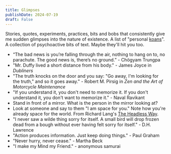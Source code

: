 ```yaml
---
title: Glimpses
publishDate: 2024-07-19
draft: False
---
```


Stories, quotes, experiments, practices, bits and bobs that consistently give me sudden glimpses into the nature of existence. 
A list of "personal [koans](https://en.wikipedia.org/wiki/Koan)".
A collection of psychoactive bits of text. 
Maybe they'll hit you too. 

- “The bad news is you’re falling through the air, nothing to hang on to, no parachute. The good news is, there’s no ground.” - Chögyam Trungpa
- "Mr. Duffy lived a short distance from his body." - James Joyce in *Dubliners*
- "The truth knocks on the door and you say: "Go away, I'm looking for the truth," and so it goes away." - Robert M. Pirsig in *Zen and the Art of Motorcycle Maintenance*
- "If you understand it, you don't need to memorize it. If you don't understand it, you don't want to memorize it." - Naval Ravikant
- Stand in front of a mirror. What is the person in the mirror looking at?
- Look at someone and say to them "I am space for you." Note how you're already space for the world. From Richard Lang's [The Headless Way](https://www.youtube.com/watch?v=DyYAlAYpS4g).
- "I never saw a wilde thing sorry for itself. A small bird will drop frozen dead from a bough without ever having felt sorry for itself." - D.H. Lawrence
- "Action produces information. Just keep doing things." - Paul Graham
- "Never hurry, never cease." - Martha Beck
- "I make my Mind my Friend." - anonymous samurai
